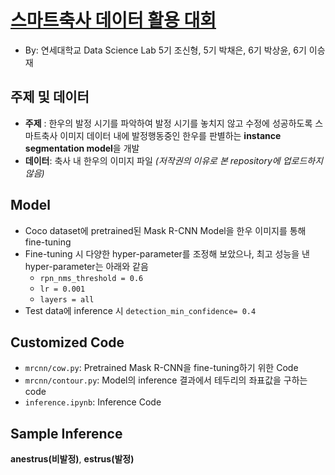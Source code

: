 # [스마트축사 데이터 활용 대회](http://aifactory.space/competition/detail/1952)
- By: 연세대학교 Data Science Lab 5기 조신형, 5기 박채은, 6기 박상윤, 6기 이승재

## 주제 및 데이터
- **주제** : 한우의 발정 시기를 파악하여 발정 시기를 놓치지 않고 수정에 성공하도록 스마트축사 이미지 데이터 내에 발정행동중인 한우를 판별하는 **instance segmentation model**을 개발
- **데이터**: 축사 내 한우의 이미지 파일 *(저작권의 이유로 본 repository에 업로드하지 않음)*

## Model 
- Coco dataset에 pretrained된 Mask R-CNN Model을 한우 이미지를 통해 fine-tuning
- Fine-tuning 시 다양한 hyper-parameter를 조정해 보았으나, 최고 성능을 낸 hyper-parameter는 아래와 같음
    - ```rpn_nms_threshold = 0.6```
    - ```lr = 0.001```
    - ```layers = all```
- Test data에 inference 시 ```detection_min_confidence= 0.4```

## Customized Code
- ```mrcnn/cow.py```: Pretrained Mask R-CNN을 fine-tuning하기 위한 Code
- ```mrcnn/contour.py```: Model의 inference 결과에서 테두리의 좌표값을 구하는 code
- ```inference.ipynb```: Inference Code

## Sample Inference
**anestrus(비발정)**, **estrus(발정)**





